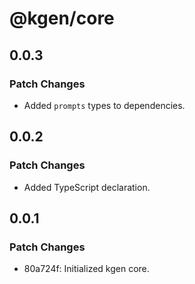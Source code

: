 # @kgen/core

## 0.0.3

### Patch Changes

- Added `prompts` types to dependencies.

## 0.0.2

### Patch Changes

- Added TypeScript declaration.

## 0.0.1

### Patch Changes

- 80a724f: Initialized kgen core.
